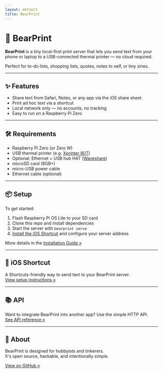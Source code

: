 ```yaml
---
layout: default
title: BearPrint
---
```


# 🐻 BearPrint

**BearPrint** is a tiny local-first print server that lets you send text from your phone or laptop to a USB-connected thermal printer — no cloud required.

Perfect for to-do lists, shopping lists, quotes, notes to self, or tiny zines.

---

## ✨ Features

- Share text from Safari, Notes, or any app via the iOS share sheet
- Print ad hoc text via a shortcut
- Local network only — no accounts, no tracking
- Easy to run on a Raspberry Pi Zero

---

## 🛠️ Requirements

- Raspberry Pi Zero (or Zero W)
- USB thermal printer (e.g. [Xprinter 80T](https://a.aliexpress.com/_EQoGyOO))
- Optional: Ethernet + USB hub HAT ([Waveshare](https://www.amazon.co.uk/dp/B09K5DLR17))
- microSD card (8GB+)
- micro-USB power cable
- Ethernet cable (optional)

---

## 📦 Setup

To get started:

1. Flash Raspberry Pi OS Lite to your SD card
2. Clone this repo and install dependencies
3. Start the server with `bearprint serve`
4. [Install the iOS Shortcut](shortcut.html) and configure your server address

More details in the [Installation Guide »](install.html)

---

## 📲 iOS Shortcut

A Shortcuts-friendly way to send text to your BearPrint server.  
[View setup instructions »](shortcut.html)

---

## 📚 API

Want to integrate BearPrint into another app? Use the simple HTTP API.  
[See API reference »](api.html)

---

## 🧵 About

BearPrint is designed for hobbyists and tinkerers.  
It's open source, hackable, and intentionally simple.

[View on GitHub »](https://github.com/yourusername/bearprint)
